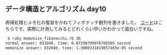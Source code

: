 ## データ構造とアルゴリズム day10

再帰処理とメモ化の復習をかねてフィボナッチ数列を書きました。
[コード](sandbox/memonize_fibonachi.rb)はこちらです。実際に計測してみるとどれくらい早いかわかって面白いですね。

```bash
 $ ruby memonize_fibonacchi.rb 30
normal answer: 832040, time: 0.07298799976706505 second
memonize answer: 832040, time: 1.3000331819057465e-05 second
```

